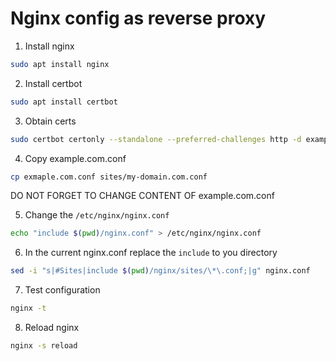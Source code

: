 # Nginx config as reverse proxy
1. Install nginx
```sh
sudo apt install nginx
```
2. Install certbot
```sh
sudo apt install certbot
```
3. Obtain certs
```sh
sudo certbot certonly --standalone --preferred-challenges http -d example.com
```
4. Copy example.com.conf
```sh
cp exmaple.com.conf sites/my-domain.com.conf
```
DO NOT FORGET TO CHANGE CONTENT OF example.com.conf

5. Change the `/etc/nginx/nginx.conf`
```sh
echo "include $(pwd)/nginx.conf" > /etc/nginx/nginx.conf
```
6. In the current nginx.conf replace the `include` to you directory
```sh
sed -i "s|#Sites|include $(pwd)/nginx/sites/\*\.conf;|g" nginx.conf
```
7. Test configuration
```sh
nginx -t
```
8. Reload nginx
```sh
nginx -s reload
```
